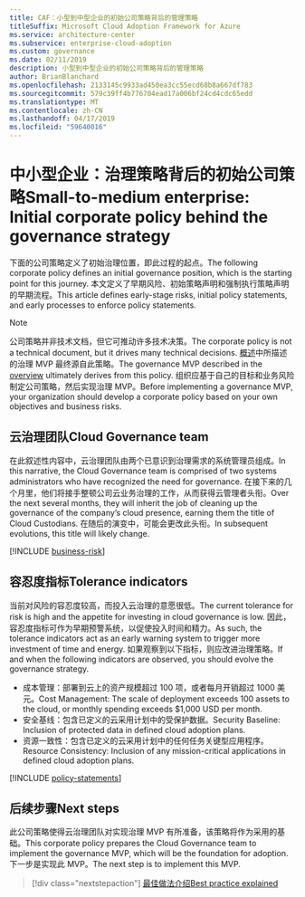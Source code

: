 ```yaml
---
title: CAF：小型到中型企业的初始公司策略背后的管理策略
titleSuffix: Microsoft Cloud Adoption Framework for Azure
ms.service: architecture-center
ms.subservice: enterprise-cloud-adoption
ms.custom: governance
ms.date: 02/11/2019
description: 小型到中型企业的初始公司策略背后的管理策略
author: BrianBlanchard
ms.openlocfilehash: 2133145c9933ad450ea3cc55ecd68b8a667df783
ms.sourcegitcommit: 579c39ff4b776704ead17a006bf24cd4cdc65edd
ms.translationtype: MT
ms.contentlocale: zh-CN
ms.lasthandoff: 04/17/2019
ms.locfileid: "59640016"
---
```

# <a name="small-to-medium-enterprise-initial-corporate-policy-behind-the-governance-strategy"></a><span data-ttu-id="079b6-103">中小型企业：治理策略背后的初始公司策略</span><span class="sxs-lookup"><span data-stu-id="079b6-103">Small-to-medium enterprise: Initial corporate policy behind the governance strategy</span></span>

<span data-ttu-id="079b6-104">下面的公司策略定义了初始治理位置，即此过程的起点。</span><span class="sxs-lookup"><span data-stu-id="079b6-104">The following corporate policy defines an initial governance position, which is the starting point for this journey.</span></span> <span data-ttu-id="079b6-105">本文定义了早期风险、初始策略声明和强制执行策略声明的早期流程。</span><span class="sxs-lookup"><span data-stu-id="079b6-105">This article defines early-stage risks, initial policy statements, and early processes to enforce policy statements.</span></span>

> [!NOTE]
><span data-ttu-id="079b6-106">公司策略并非技术文档，但它可推动许多技术决策。</span><span class="sxs-lookup"><span data-stu-id="079b6-106">The corporate policy is not a technical document, but it drives many technical decisions.</span></span> <span data-ttu-id="079b6-107">[概述](./overview.md)中所描述的治理 MVP 最终源自此策略。</span><span class="sxs-lookup"><span data-stu-id="079b6-107">The governance MVP described in the [overview](./overview.md) ultimately derives from this policy.</span></span> <span data-ttu-id="079b6-108">组织应基于自己的目标和业务风险制定公司策略，然后实现治理 MVP。</span><span class="sxs-lookup"><span data-stu-id="079b6-108">Before implementing a governance MVP, your organization should develop a corporate policy based on your own objectives and business risks.</span></span>

## <a name="cloud-governance-team"></a><span data-ttu-id="079b6-109">云治理团队</span><span class="sxs-lookup"><span data-stu-id="079b6-109">Cloud Governance team</span></span>

<span data-ttu-id="079b6-110">在此叙述性内容中，云治理团队由两个已意识到治理需求的系统管理员组成。</span><span class="sxs-lookup"><span data-stu-id="079b6-110">In this narrative, the Cloud Governance team is comprised of two systems administrators who have recognized the need for governance.</span></span> <span data-ttu-id="079b6-111">在接下来的几个月里，他们将接手整顿公司云业务治理的工作，从而获得云管理者头衔。</span><span class="sxs-lookup"><span data-stu-id="079b6-111">Over the next several months, they will inherit the job of cleaning up the governance of the company’s cloud presence, earning them the title of Cloud Custodians.</span></span> <span data-ttu-id="079b6-112">在随后的演变中，可能会更改此头衔。</span><span class="sxs-lookup"><span data-stu-id="079b6-112">In subsequent evolutions, this title will likely change.</span></span>

[!INCLUDE [business-risk](../../../../../includes/cloud-adoption/governance/business-risks.md)]

## <a name="tolerance-indicators"></a><span data-ttu-id="079b6-113">容忍度指标</span><span class="sxs-lookup"><span data-stu-id="079b6-113">Tolerance indicators</span></span>

<span data-ttu-id="079b6-114">当前对风险的容忍度较高，而投入云治理的意愿很低。</span><span class="sxs-lookup"><span data-stu-id="079b6-114">The current tolerance for risk is high and the appetite for investing in cloud governance is low.</span></span> <span data-ttu-id="079b6-115">因此，容忍度指标可作为早期预警系统，以促使投入时间和精力。</span><span class="sxs-lookup"><span data-stu-id="079b6-115">As such, the tolerance indicators act as an early warning system to trigger more investment of time and energy.</span></span> <span data-ttu-id="079b6-116">如果观察到以下指标，则应改进治理策略。</span><span class="sxs-lookup"><span data-stu-id="079b6-116">If and when the following indicators are observed, you should evolve the governance strategy.</span></span>

- <span data-ttu-id="079b6-117">成本管理：部署到云上的资产规模超过 100 项，或者每月开销超过 1000 美元。</span><span class="sxs-lookup"><span data-stu-id="079b6-117">Cost Management: The scale of deployment exceeds 100 assets to the cloud, or monthly spending exceeds $1,000 USD per month.</span></span>
- <span data-ttu-id="079b6-118">安全基线：包含已定义的云采用计划中的受保护数据。</span><span class="sxs-lookup"><span data-stu-id="079b6-118">Security Baseline: Inclusion of protected data in defined cloud adoption plans.</span></span>
- <span data-ttu-id="079b6-119">资源一致性：包含已定义的云采用计划中的任何任务关键型应用程序。</span><span class="sxs-lookup"><span data-stu-id="079b6-119">Resource Consistency: Inclusion of any mission-critical applications in defined cloud adoption plans.</span></span>

[!INCLUDE [policy-statements](../../../../../includes/cloud-adoption/governance/policy-statements.md)]

## <a name="next-steps"></a><span data-ttu-id="079b6-120">后续步骤</span><span class="sxs-lookup"><span data-stu-id="079b6-120">Next steps</span></span>

<span data-ttu-id="079b6-121">此公司策略使得云治理团队对实现治理 MVP 有所准备，该策略将作为采用的基础。</span><span class="sxs-lookup"><span data-stu-id="079b6-121">This corporate policy prepares the Cloud Governance team to implement the governance MVP, which will be the foundation for adoption.</span></span> <span data-ttu-id="079b6-122">下一步是实现此 MVP。</span><span class="sxs-lookup"><span data-stu-id="079b6-122">The next step is to implement this MVP.</span></span>

> [!div class="nextstepaction"]
> [<span data-ttu-id="079b6-123">最佳做法介绍</span><span class="sxs-lookup"><span data-stu-id="079b6-123">Best practice explained</span></span>](./best-practice-explained.md)